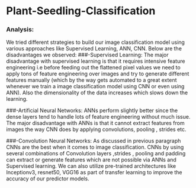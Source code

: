 # Plant-Seedling-Classification
### Analysis:
We tried different  strategies to build our image classification model  using various approaches like Supervised Learning, ANN, CNN. 
Below are the disadvantages we observed:
###-Supervised Learning:
The major disadvantage with supervised learning is that it requires intensive feature engineering i.e before feeding out the flattened pixel values we need to apply tons of feature engineering over images and try to generate different features manually (which by the way gets automated to a great extent whenever we train a image classification model using CNN or even using ANN).
Also the dimensionality of the data increases which slows down the learning.

###-Artificial Neural Networks:
ANNs perform slightly better since the dense layers tend to handle lots of feature engineering without much issue. The major disadvantage with ANNs is that it cannot extract features from images the way CNN does by applying convolutions, pooling , strides etc.

###-Convolution Neural Networks:
As discussed in previous paragraph CNNs are the best when it comes to image classification. CNNs by using several combinations of Convolution layers ,strides , pooling and padding can extract or generate features which are not possible via ANNs and Supervised learning. We can also utilize pre-trained architectures like Inceptionv3, resnet50, VGG16 as part of transfer learning to improve the accuracy of our predictor models.
